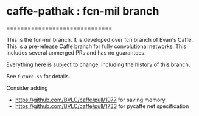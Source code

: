 # caffe-pathak : fcn-mil branch
==============================

This is the fcn-mil branch. It is developed over fcn branch of Evan's Caffe.
This is a pre-release Caffe branch for fully convolutional networks.
This includes several unmerged PRs and has no guarantees.

Everything here is subject to change, including the history of this branch.

See `future.sh` for details.

Consider adding

- https://github.com/BVLC/caffe/pull/1977 for saving memory
- https://github.com/BVLC/caffe/pull/1733 for pycaffe net specification

